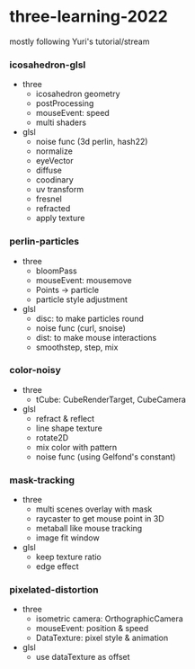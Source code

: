 # three-learning-2022
mostly following Yuri's tutorial/stream

### icosahedron-glsl
- three
    - icosahedron geometry
    - postProcessing
    - mouseEvent: speed
    - multi shaders
- glsl
    - noise func (3d perlin, hash22)
    - normalize
    - eyeVector
    - diffuse
    - coodinary
    - uv transform
    - fresnel
    - refracted
    - apply texture

### perlin-particles
- three
    - bloomPass
    - mouseEvent: mousemove
    - Points -> particle
    - particle style adjustment
- glsl
    - disc: to make particles round
    - noise func (curl, snoise)
    - dist: to make mouse interactions
    - smoothstep, step, mix

### color-noisy
- three
    - tCube: CubeRenderTarget, CubeCamera
- glsl
    - refract & reflect
    - line shape texture
    - rotate2D
    - mix color with pattern
    - noise func (using Gelfond's constant)


### mask-tracking
- three
    - multi scenes overlay with mask
    - raycaster to get mouse point in 3D
    - metaball like mouse tracking
    - image fit window
- glsl
    - keep texture ratio
    - edge effect


### pixelated-distortion
- three
    - isometric camera: OrthographicCamera
    - mouseEvent: position & speed
    - DataTexture: pixel style & animation
- glsl
    - use dataTexture as offset